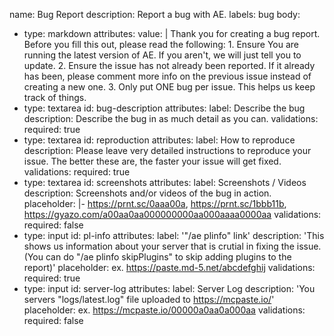 name: Bug Report
description: Report a bug with AE.
labels: bug
body:
  - type: markdown
    attributes:
      value: |
        Thank you for creating a bug report. Before you fill this out, please read the following:
        1. Ensure You are running the latest version of AE. If you aren't, we will just tell you to update.
        2. Ensure the issue has not already been reported. If it already has been, please comment more info on the previous issue instead of creating a new one.
        3. Only put ONE bug per issue. This helps us keep track of things.
  - type: textarea
    id: bug-description
    attributes:
      label: Describe the bug
      description: Describe the bug in as much detail as you can.
    validations:
      required: true
  - type: textarea
    id: reproduction
    attributes:
      label: How to reproduce
      description: Please leave very detailed instructions to reproduce your issue. The better these are, the faster your issue will get fixed.
    validations:
      required: true
  - type: textarea
    id: screenshots
    attributes:
      label: Screenshots / Videos
      description: Screenshots and/or videos of the bug in action.
      placeholder: |-
        https://prnt.sc/0aaa00a, 
        https://prnt.sc/1bbb11b, 
        https://gyazo.com/a00aa0aa000000000aa000aaaa0000aa
    validations:
      required: false
  - type: input
    id: pl-info
    attributes:
      label: '"/ae plinfo" link'
      description: 'This shows us information about your server that is crutial in fixing the issue. (You can do "/ae plinfo skipPlugins" to skip adding plugins to the report)'
      placeholder: ex. https://paste.md-5.net/abcdefghij
    validations:
      required: true
  - type: input
    id: server-log
    attributes:
      label: Server Log
      description: 'You servers "logs/latest.log" file uploaded to https://mcpaste.io/'
      placeholder: ex. https://mcpaste.io/00000a0aa0a000aa
    validations:
      required: false
